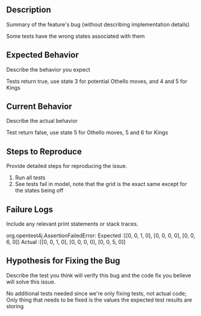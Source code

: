 ## Description

Summary of the feature's bug (without describing implementation details)

Some tests have the wrong states associated with them

## Expected Behavior

Describe the behavior you expect

Tests return true, use state 3 for potential Othello moves, and 4 and 5 for Kings

## Current Behavior

Describe the actual behavior

Test return false, use state 5 for Othello moves, 5 and 6 for Kings

## Steps to Reproduce

Provide detailed steps for reproducing the issue.

 1. Run all tests
 2. See tests fail in model, note that the grid is the exact same except for the states being off

## Failure Logs

Include any relevant print statements or stack traces.

org.opentest4j.AssertionFailedError: 
Expected :[[0, 0, 1, 0], [0, 0, 0, 0], [0, 0, 6, 0]]
Actual   :[[0, 0, 1, 0], [0, 0, 0, 0], [0, 0, 5, 0]]

## Hypothesis for Fixing the Bug

Describe the test you think will verify this bug and the code fix you believe will solve this issue.

No additional tests needed since we're only fixing tests, not actual code; Only thing that needs to be
fixed is the values the expected test results are storing